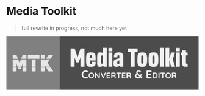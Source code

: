 # Media Toolkit

> full rewrite in progress, not much here yet

![alt text](files/images/logo/logo.png)